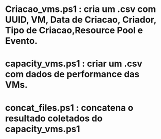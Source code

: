 # Criacao_vms.ps1  : cria um .csv com UUID, VM, Data de Criacao, Criador, Tipo de Criacao,Resource Pool e Evento.
# capacity_vms.ps1 : criar um .csv com dados de performance das VMs.
# concat_files.ps1 : concatena o resultado coletados do capacity_vms.ps1
